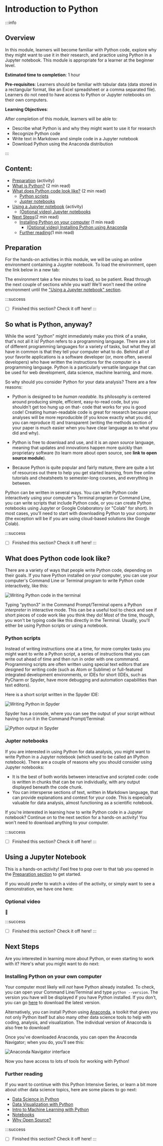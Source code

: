 # Introduction to Python

:::info
## Overview

In this module, learners will become familiar with Python code, explore why they might want to use it in their research, and practice using Python in a Jupyter notebook. This module is appropriate for a learner at the beginner level.

**Estimated time to completion**: 1 hour

**Pre-requisites**: Learners should be familiar with tabular data (data stored in a rectangular format, like an Excel spreadsheet or a comma separated file). Learners do not need to have access to Python or Jupyter notebooks on their own computers. 

**Learning Objectives**:

After completion of this module, learners will be able to:

* Describe what Python is and why they might want to use it for research
* Recognize Python code
* Write text in Markdown and simple code in a Jupyter notebook
* Download Python using the Anaconda distribution

:::

## Content:

- [Preparation](#Preparation) (activity)
- [What is Python?](#So-what-is-Python-anyway) (2 min read)
- [What does Python code look like?](#What-does-Python-code-look-like) (2 min read)
    - [Python scripts](#Python-scripts)
    - [Jupter notebooks](#Jupter-notebooks)
- [Using a Jupyter notebook](#Using-a-Jupyter-Notebook) (activity)
    - [(Optional video) Jupyter notebooks](#Optional-video)
- [Next Steps](#Next-Steps)(2 min read)
    - [Installing Python on your computer](#Installing-Python-on-your-own-computer) (1 min read)
        - [(Optional video) Installing Python using Anaconda](#Installing-Python-using-Anaconda)
    - [Further reading](#Further-reading)(1 min read)

## Preparation

For the hands-on activities in this module, we will be using an online environment containing a Juypter notebook. To load the environment, open the link below in a new tab:


The environment take a few minutes to load, so be patient. Read through the next couple of sections while you wait! We'll won't need the online environment until the ["Using a Jupyter notebook" section](#Using-a-Jupyter-notebook).

:::success
- [ ] Finished this section? Check it off here!
:::


## So what is Python, anyway?

While the word "python" might immediately make you think of a snake, that's not all it is! Python refers to a programming language. There are a lot of different programming languages for a variety of tasks, but what they all have in common is that they tell your computer what to do. Behind all of your favorite applications is a software developer (or, more often, several developers) who have written the instructions for the computer in a programming language. Python is a particularly versatile language that can be used for web development, data science, machine learning, and more.

So why should you consider Python for your data analysis? There are a few reasons:

- Python is designed to be *human readable*. Its philosophy is centered around producing simple, efficient, easy-to-read code, but you shouldn't get too hung up on that- code that works for you is good code! Creating human-readable code is great for research because your analyses will be more reproducible (if you know exactly what you did, you can reproduce it) and transparent (writing the methods section of your paper is much easier when you have clear language as to what you did and why).

- Python is free to download and use, and it is an *open source* language, meaning that updates and innovations happen more quickly than proprietary software (to learn more about open source, see **link to open source module**).

- Because Python is quite popular and fairly mature, there are quite a lot of resources out there to help you get started learning, from free online tutorials and cheatsheets to semester-long courses, and everything in between.

Python can be written in several ways. You can write Python code interactively using your computer's Terminal program or Command Line, you can write scripts that include Python code, or you can create Python notebooks using Jupyter or Google Colaboratory (or "Colab" for short). In most cases, you'll need to start with downloading Python to your computer (the exception will be if you are using cloud-based solutions like Google Colab).

:::success
- [ ] Finished this section? Check it off here!
:::

## What does Python code look like?

There are a variety of ways that people write Python code, depending on their goals. If you have Python installed on your computer, you can use your computer's Command Line or Terminal program to write Python code interactively, like this:

![Writing Python code in the terminal](https://github.com/arcus/education_python_intensive/blob/main/images/python-interactive.png?raw=true)

Typing "python3" in the Command Prompt/Terminal opens a Python *interpreter* in interactive mode. This can be a useful tool to check and see if short pieces of code work like you think they do! Most of the time, though, you won't be typing code like this directly in the Terminal. Usually, you'll either be using Python scripts or using a notebook.

### Python scripts

Instead of writing instructions one at a time, for more complex tasks you might want to write a Python script, a series of instructions that you can write out ahead of time and then run in order with one commmand. Programming scripts are often written using special text editors that are designed for writing code (such as Atom or Sublime) or full-featured integrated development environments, or IDEs for short (IDEs, such as PyCharm or Spyder, have more debugging and automation capabilities than text editors). 

Here is a short script written in the Spyder IDE:

![Writing Python in Spyder](https://github.com/arcus/education_python_intensive/blob/main/images/python-in-spyder.png?raw=true)

Spyder has a console, where you can see the output of your script without having to run it in the Command Prompt/Terminal:

![Python output in Spyder](https://github.com/arcus/education_python_intensive/blob/main/images/python-spyder-console.png?raw=true)

### Jupter notebooks

If you are interested in using Python for data analysis, you might want to write Python in a Jupyter notebook (which used to be called an IPython notebook). There are a couple of reasons why you should consider using Jupyter notebooks:

- It is the best of both worlds between interactive and scripted code: code is written in chunks that can be run individually, with any output displayed beneath the code chunk. 
- You can intersperse sections of text, written in Markdown language, that can provide explanations and context for your code. This is especially valuable for data analysis, almost functioning as a scientific notebook.

If you're interested in learning how to write Python code in a Jupyter notebook? Continue on to the next section for a hands-on activity! You won't need to download anything to your computer. 

:::success
- [ ] Finished this section? Check it off here!
:::

## Using a Jupyter Notebook

This is a hands-on activity! Feel free to pop over to that tab you opened in the [Preparation section](#Preparation) to get started.

If you would prefer to watch a video of the activity, or simply want to see a demonstration, we have one here:


### Optional video

:movie_camera: 

:::success
- [ ] Finished this section? Check it off here!
:::

## Next Steps

Are you interested in learning more about Python, or even starting to work with it? Here's what you might want to do next:

### Installing Python on your own computer

Your computer most likely will *not* have Python already installed. To check, you can open your Command Line/Terminal and type `python --version`. The version you have will be displayed if you have Python installed. If you don't, you can go [here](https://www.python.org/downloads/) to download the latest version.

Alternatively, you can install Python using [Anaconda](https://www.anaconda.com/products/individual), a toolkit that gives you not only Python itself but also many other data science tools to help with coding, analysis, and visualization. The individual version of Anaconda is also free to download!

Once you've downloaded Anaconda, you can open the Anaconda Navigator; when you do, you'll see this:

![Anaconda Navigator interface](https://github.com/arcus/education_python_intensive/blob/main/images/anaconda.png?raw=true)

Now you have access to lots of tools for working with Python!

### Further reading

If you want to continue with this Python Intensive Series, or learn a bit more about other data science topics, here are some places to go next:

- [Data Science in Python]()
- [Data Visualization with Python]()
- [Intro to Machine Learning with Python]()
- [Notebooks]()
- [Why Open Source?]()

:::success
- [ ] Finished this section? Check it off here!
:::


